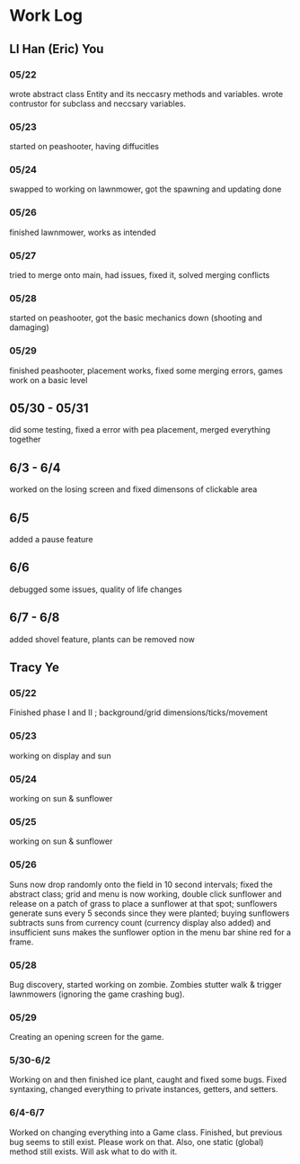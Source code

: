 # Work Log

## LI Han (Eric) You

### 05/22
wrote abstract class Entity and its neccasry methods and variables. wrote contrustor for subclass and neccsary variables.

### 05/23

started on peashooter, having diffucitles

### 05/24
swapped to working on lawnmower, got the spawning and updating done

### 05/26
finished lawnmower, works as intended

### 05/27
tried to merge onto main, had issues, fixed it, solved merging conflicts 

### 05/28
started on peashooter, got the basic mechanics down (shooting and damaging)

### 05/29
finished peashooter, placement works, fixed some merging errors, games work on a basic level

## 05/30 - 05/31
did some testing, fixed a error with pea placement, merged everything together

## 6/3 - 6/4
worked on the losing screen and fixed dimensons of clickable area

## 6/5
added a pause feature

## 6/6
debugged some issues, quality of life changes

## 6/7 - 6/8
added shovel feature, plants can be removed now

## Tracy Ye

### 05/22

Finished phase I and II ; background/grid dimensions/ticks/movement

### 05/23

working on display and sun

### 05/24

working on sun & sunflower

### 05/25

working on sun & sunflower

### 05/26

Suns now drop randomly onto the field in 10 second intervals; fixed the abstract class; grid and menu is now working, double click sunflower and release on a patch of grass to place a sunflower at that spot; sunflowers generate suns every 5 seconds since they were planted; buying sunflowers subtracts suns from currency count (currency display also added) and insufficient suns makes the sunflower option in the menu bar shine red for a frame.

### 05/28

Bug discovery, started working on zombie. Zombies stutter walk & trigger lawnmowers (ignoring the game crashing bug).

### 05/29

Creating an opening screen for the game.

### 5/30-6/2

Working on and then finished ice plant, caught and fixed some bugs. Fixed syntaxing, changed everything to private instances, getters, and setters.

### 6/4-6/7

Worked on changing everything into a Game class. Finished, but previous bug seems to still exist. Please work on that. Also, one static (global) method still exists. Will ask what to do with it.